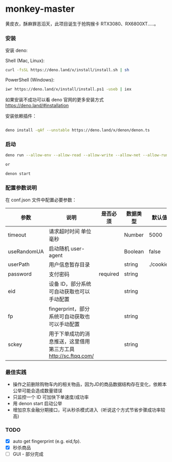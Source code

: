 # monkey-master

黄皮衣，酥麻罪恶滔天，此项目诞生于抢购猴卡 RTX3080、RX6800XT.....。

### 安装

安装 deno:

Shell (Mac, Linux):

```bash
curl -fsSL https://deno.land/x/install/install.sh | sh
```

PowerShell (Windows):

```bash
iwr https://deno.land/x/install/install.ps1 -useb | iex
```

如果安装不成功可以看 deno 官网的更多安装方式
https://deno.land/#installation

安装依赖插件：

```bash

deno install -qAf --unstable https://deno.land/x/denon/denon.ts
```

### 启动

```bash
deno run --allow-env --allow-read --allow-write --allow-net --allow-run --allow-plugin --unstable --no-check index.js

or

denon start
```

### 配置参数说明

在 conf.json 文件中配置必要参数：

| 参数        | 说明                                                                   | 是否必须 | 数据类型 | 默认值    |
| ----------- | ---------------------------------------------------------------------- | -------- | -------- | --------- |
| timeout     | 请求超时时间 单位毫秒                                                  |          | Number   | 5000      |
| useRandomUA | 启动随机 user-agent                                                    |          | Boolean  | false     |
| userPath    | 用户信息暂存目录                                                       |          | string   | ./cookie/ |
| password    | 支付密码                                                               | required | string   |           |
| eid         | 设备 ID，部分系统可自动获取也可以手动配置                              |          | string   |           |
| fp          | fingerprint，部分系统可自动获取也可以手动配置                          |          | string   |           |
| sckey       | 用于下单成功的消息推送，这里借用第三方工具 http://sc.ftqq.com/ |          | string   |           |


### 最佳实践

- 操作之前删除购物车内的相关物品，因为JD的商品数据结构存在变化，依赖本公举可能会造成数量错误
- 只监控一个 ID 可加快下单速度/成功率
- 用 denon start 启动公举
- 增加京东金融分期接口，可从秒杀模式进入（听说这个方式节省步骤成功率较高)

### TODO
- [x] auto get fingerprint (e.g. eid,fp).
- [x] 秒杀商品
- [ ] GUI - 部分完成